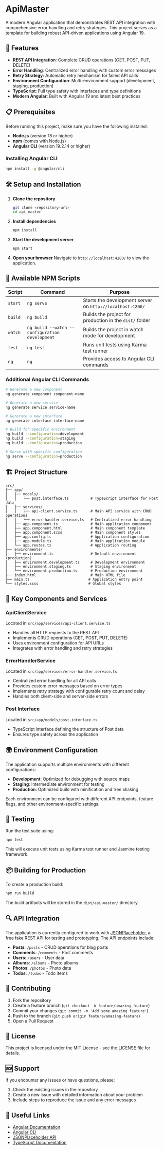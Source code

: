 # ApiMaster

A modern Angular application that demonstrates REST API integration with comprehensive error handling and retry strategies. This project serves as a template for building robust API-driven applications using Angular 19.

## 🚀 Features

- **REST API Integration**: Complete CRUD operations (GET, POST, PUT, DELETE)
- **Error Handling**: Centralized error handling with custom error messages
- **Retry Strategy**: Automatic retry mechanism for failed API calls
- **Environment Configuration**: Multi-environment support (development, staging, production)
- **TypeScript**: Full type safety with interfaces and type definitions
- **Modern Angular**: Built with Angular 19 and latest best practices

## 📋 Prerequisites

Before running this project, make sure you have the following installed:

- **Node.js** (version 18 or higher)
- **npm** (comes with Node.js)
- **Angular CLI** (version 19.2.14 or higher)

### Installing Angular CLI

```bash
npm install -g @angular/cli
```

## 🛠️ Setup and Installation

1. **Clone the repository**
   ```bash
   git clone <repository-url>
   cd api-master
   ```

2. **Install dependencies**
   ```bash
   npm install
   ```

3. **Start the development server**
   ```bash
   npm start
   ```

4. **Open your browser**
   Navigate to `http://localhost:4200/` to view the application.

## 📜 Available NPM Scripts

| Script | Command | Purpose |
|--------|---------|---------|
| `start` | `ng serve` | Starts the development server on `http://localhost:4200/` |
| `build` | `ng build` | Builds the project for production in the `dist/` folder |
| `watch` | `ng build --watch --configuration development` | Builds the project in watch mode for development |
| `test` | `ng test` | Runs unit tests using Karma test runner |
| `ng` | `ng` | Provides access to Angular CLI commands |

### Additional Angular CLI Commands

```bash
# Generate a new component
ng generate component component-name

# Generate a new service
ng generate service service-name

# Generate a new interface
ng generate interface interface-name

# Build for specific environment
ng build --configuration=development
ng build --configuration=staging
ng build --configuration=production

# Serve with specific configuration
ng serve --configuration=production
```

## 🏗️ Project Structure

```
src/
├── app/
│   ├── models/
│   │   └── post.interface.ts          # TypeScript interface for Post data
│   ├── services/
│   │   ├── api-client.service.ts      # Main API service with CRUD operations
│   │   └── error-handler.service.ts   # Centralized error handling
│   ├── app.component.ts               # Main application component
│   ├── app.component.html             # Main component template
│   ├── app.component.scss             # Main component styles
│   ├── app.config.ts                  # Application configuration
│   ├── app.module.ts                  # Main application module
│   └── app.routes.ts                  # Application routing
├── environments/
│   ├── environment.ts                 # Default environment (production)
│   ├── environment.development.ts     # Development environment
│   ├── environment.staging.ts         # Staging environment
│   └── environment.production.ts      # Production environment
├── index.html                         # Main HTML file
├── main.ts                           # Application entry point
└── styles.scss                       # Global styles
```

## 🔧 Key Components and Services

### ApiClientService
Located in `src/app/services/api-client.service.ts`
- Handles all HTTP requests to the REST API
- Implements CRUD operations (GET, POST, PUT, DELETE)
- Uses environment configuration for API URLs
- Integrates with error handling and retry strategies

### ErrorHandlerService
Located in `src/app/services/error-handler.service.ts`
- Centralized error handling for all API calls
- Provides custom error messages based on error types
- Implements retry strategy with configurable retry count and delay
- Handles both client-side and server-side errors

### Post Interface
Located in `src/app/models/post.interface.ts`
- TypeScript interface defining the structure of Post data
- Ensures type safety across the application

## 🌍 Environment Configuration

The application supports multiple environments with different configurations:

- **Development**: Optimized for debugging with source maps
- **Staging**: Intermediate environment for testing
- **Production**: Optimized build with minification and tree shaking

Each environment can be configured with different API endpoints, feature flags, and other environment-specific settings.

## 🧪 Testing

Run the test suite using:

```bash
npm test
```

This will execute unit tests using Karma test runner and Jasmine testing framework.

## 📦 Building for Production

To create a production build:

```bash
npm run build
```

The build artifacts will be stored in the `dist/api-master/` directory.

## 🔍 API Integration

The application is currently configured to work with [JSONPlaceholder](https://jsonplaceholder.typicode.com), a free fake REST API for testing and prototyping. The API endpoints include:

- **Posts**: `/posts` - CRUD operations for blog posts
- **Comments**: `/comments` - Post comments
- **Users**: `/users` - User data
- **Albums**: `/albums` - Photo albums
- **Photos**: `/photos` - Photo data
- **Todos**: `/todos` - Todo items

## 🤝 Contributing

1. Fork the repository
2. Create a feature branch (`git checkout -b feature/amazing-feature`)
3. Commit your changes (`git commit -m 'Add some amazing feature'`)
4. Push to the branch (`git push origin feature/amazing-feature`)
5. Open a Pull Request

## 📄 License

This project is licensed under the MIT License - see the LICENSE file for details.

## 🆘 Support

If you encounter any issues or have questions, please:

1. Check the existing issues in the repository
2. Create a new issue with detailed information about your problem
3. Include steps to reproduce the issue and any error messages

## 🔗 Useful Links

- [Angular Documentation](https://angular.dev/)
- [Angular CLI](https://angular.dev/tools/cli)
- [JSONPlaceholder API](https://jsonplaceholder.typicode.com)
- [TypeScript Documentation](https://www.typescriptlang.org/docs/)
